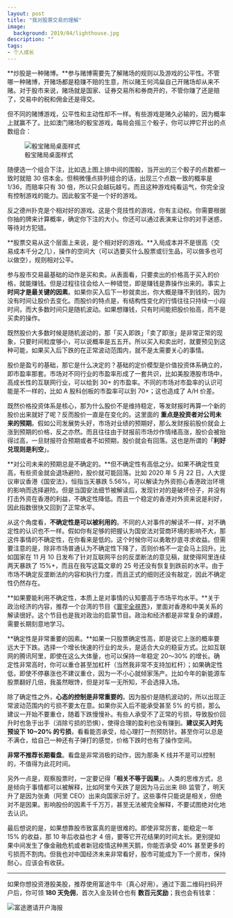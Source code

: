 ```yaml
---
layout: post
title: "我对股票交易的理解"
image:
  background: 2019/04/lighthouse.jpg
description: ""
tags:
- 个人成长
---
```


**炒股是一种赌博。**参与赌博需要先了解赌场的规则以及游戏的公平性。不管哪一种赌博，开赌场都是稳赚不赔的生意，所以赌王何鸿燊自己开赌场却从来不赌。对于股市来说，赌场就是国家、证券交易所和券商开的，不管你赚了还是赔了，交易中的税和佣金还是得交。

<!--more-->

但不同的赌博游戏，公平性和主动性却不一样。有些游戏是赌久必输的，因为概率上就赢不了。比如澳门赌场的骰宝游戏，每局会摇三个骰子，你可以押它开出的点数组合：

<figure>
  <img src="{{ site.image_cdn }}/images/2020/11/sic-bo-table.png" alt="骰宝赌局桌面样式" />
  <figcaption>骰宝赌局桌面样式</figcaption>
</figure>

随便选一个组合下注，比如选上图上排中间的围骰，当开出的三个骰子的点数都一致时就赔 30 倍本金。但稍微懂点排列组合的话，出现三个点数一致的概率是 1/36，而赔率只有 30 倍，所以只会越玩越亏。而且这种游戏纯看运气，你完全没有控制游戏的能力。因此骰宝不是一个好的游戏。

反之德州扑克是个相对好的游戏。这是个竞技性的游戏，你有主动权。你需要根据你抽的牌来计算概率，确定你下注的大小。你还可以通过表演来让你的对手迷惑，等待对方犯错。

**股票交易从这个层面上来说，是个相对好的游戏。**入局成本并不是很高（交易成本千分之几），操作的空间大（可以选要买什么股票或衍生品，可以做多也可以做空），规则相对公平。

参与股市交易最基础的动作是买和卖。从表面看，只要卖出的价格高于买入的价格，就能赚钱。但是过程往往会给人一种错觉，即是赚钱是靠操作出来的。事实上 **时间才是最关键的因素**。如果你买入后下一秒就卖出，你大概是赚不到钱的，因为没有时间让股价去变化。而股价的特点是，有结构性变化的行情往往只持续一小段时间，而大多数时间只是随机波动。如果想赚钱，只有时间能把股价抬高，而不是买卖的操作。

既然股价大多数时候是随机波动的，那「买入即跌」「卖了即涨」是非常正常的现象，只要时间粒度够小，可以说概率是五五开。所以买入和卖出时，就要预见到这种可能，如果买入后下跌的在正常波动范围内，就不是太需要关心的事情。

股价是盈亏的基础，那它是什么决定的？基础的定价模型是价值投资体系确立的，即市盈率那套。市场对不同行业的市盈率形成了一套共识，比如美股港股市场中，高成长性的互联网行业，可以给到 30+ 的市盈率。不同的市场对市盈率的认识可能是不一样的，比如 A 股科创板的市盈率可以到 70+；这也造成了 A/H 价差。

既然价格投资体系是核心，那为什么股价不是维持稳定，等发财报时再算一个新的股价出来就好了呢？反而股价一直是在变化的。这里面的 **重点是投资者对公司未来的预期**。假如公司发展势头好，市场对业绩的预期好，那么发财报前股价就会上涨到预期的价格，反之亦然。而且往往由于财报前市场炒作情绪高涨，股价会被抬得过高，一旦财报符合预期或者不如预期，股价就会有回落。这也是所谓的「**利好兑现则是利空**」。

**对公司未来的预期总是不确定的。**但不确定性有高低之分。如果不确定性变高，有些资金就会退场避险，股价就可能回落。比如 2020 年 5 月 22 日，人大提议审议香港《国安法》，恒指当天暴跌 5.56%，可以解读为外资担心香港政治环境的影响而选择避险。但是当国安法细节被解读后，发现针对的是破坏份子，并没有打击外资在香港的利益，不确定性降低。而且一个稳定的香港对外资来说是利好，因此指数很快又回到了正常水平。

从这个角度看，**不确定性是可以被利用的**。不同的人对事件的解读不一样，对不确定性的认识也不一样。假如你有足够的把握认为国安法对营商环境的影响不大，那这件事情的不确定性，在你看来是低的。这个时候你可以勇敢抄底寻求收益。但需要注意的是，除非市场普通认为不确定性下降了，否则价格不一定会马上回升。比如国家在 11 月 10 日发布了针对互联网平台的反垄断法的意见稿，就使得阿里连续两天暴跌了 15%+，而且在我写这篇文章的 25 号还没有恢复到跌前的水平。由于市场不确定反垄断法的内容和执行力度，而且正式的细则还没有敲定，因此不确定性仍然存在。

**如果要能利用不确定性，本质上是对事情的认知要高于市场平均水平。**关于政治经济的内容，推荐一个台湾的节目《[寰宇全視界][program]》，里面对香港和中美关系的解读很好。这个节目也是我对政治的启蒙节目。政治和经济都是非常复杂的课题，需要长期刻意地学习。

**确定性是非常重要的因素。**如果一只股票确定性高，即是说它上涨的概率要远大于下跌。选择一个增长快速的行业的龙头，是适合大众的稳妥方式。比如互联网的腾讯阿里，即使在这么大体量，也可以保持一年稳定 20～30% 的增长。确定性非常高时，你可以重仓甚至加杠杆（当然我非常不支持加杠杆）；如果确定性低，即使不停暴涨也不建议重仓，因为一不小心就倾家荡产。比如今年的新能源车股票翻好几倍，我虽然眼馋，但是对车一无所知，不会选择入场。

除了确定性之外，**心态的控制是非常重要的**。因为股价是随机波动的，所以出现正常波动范围内的亏损不要太在意。如果你买入后不能承受甚至 5% 的亏损，那么建议一开始不要重仓，随着下跌慢慢补。有些人承受不了正常的亏损，导致股价回升时也急于出手（消除亏损的恐惧），使得合理的盈利也没有赚到。**建议买入时先预设下 10~20% 的亏损**，看看能否承受，给心理打一剂预防针。甚至你可以总是不满仓，给自己一种还有子弹打的感觉，价格下跌时也有了操作空间。

**非常不推荐长期看盘**。看盘是非常消极的动作，因为那条 K 线并不是可以控制的，不值得为此花时间。

另外一点是，观察股票时，一定要记得「**相关不等于因果**」。人类的思维方式，总是倾向于事情都可以被解释，比如阿里今天跌了是因为马云出来 BB 监管了，明天升了是因为张勇（阿里 CEO）出来向国家示好了。这些事件只能说是相关，但绝对不是因果。影响股份的因素千千万万，甚至无法被完全解释，不要试图绝对化地去认识。

最后想说的是，如果想靠股市致富真的是很难的。即使非常厉害，能稳定一年 15% 的收益，那 10 年后收益也才 4 倍，要等它开花结果的时间太长。更别提如果中间发生了像金融危机或者新冠疫情这种黑天鹅，你能否承受 40% 甚至更多的亏损而不割肉。但我也对中国经济未来非常看好，股市可能成为下一个房市，保持耐心，应该会有收获。

---

如果你想投资港股美股，推荐使用富途牛牛（真心好用）。通过下面二维码扫码开户后，你可领 **180 天免佣**，首次入金及转仓也有 **数百元奖励**；我也会有钱拿：

<img src="{{ site.image_cdn }}/images/2020/11/futu-invitation.jpg" alt="富途邀请开户海报" />

[program]: https://www.youtube.com/c/%E5%AF%B0%E5%AE%87%E5%85%A8%E8%A6%96%E7%95%8C
